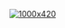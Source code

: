 [![1000x420](https://raw.githubusercontent.com/ericjanto/assets/main/eden.gif "Eric Janto")](https://github.com/ericjanto)
